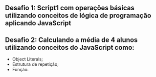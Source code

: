 ## Desafio 1:  Script1 com operações básicas utilizando conceitos de lógica de programação aplicando JavaScript 

## Desafio 2: Calculando a média de 4 alunos utilizando conceitos do JavaScript como:

* Object Literals;
* Estrutura de repetição;
* Função.
